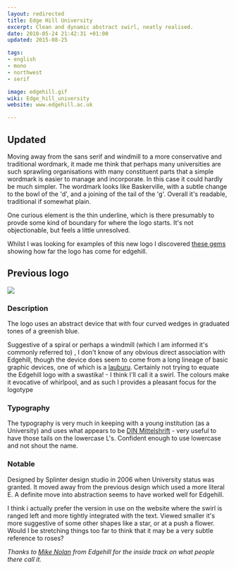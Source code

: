 ```yaml
---
layout: redirected
title: Edge Hill University
excerpt: Clean and dynamic abstract swirl, neatly realised.
date: 2010-05-24 21:42:31 +01:00
updated: 2015-08-25

tags:
- english
- mono
- northwest
- serif

image: edgehill.gif
wiki: Edge_hill_university
website: www.edgehill.ac.uk

---
```


## Updated

Moving away from the sans serif and windmill to a more conservative and traditional wordmark, it made me think that perhaps many universities are such sprawling organisations with many constituent parts that a simple wordmark is easier to manage and incorporate. In this case it could hardly be much simpler. The wordmark looks like Baskerville, with a subtle change to the bowl of the 'd', and a joining of the tail of the 'g'. Overall it's readable, traditional if somewhat plain.

One curious element is the thin underline, which is there presumably to provde some kind of boundary for where the logo starts. It's not objectionable, but feels a little unresolved.

Whilst I was looking for examples of this new logo I discovered [these gems](9http://blogs.edgehill.ac.uk/125by125/category/logos/) showing how far the logo has come for edgehill.

## Previous logo

![](/images/edgehill-old.gif)

### Description

The logo uses an abstract device that with four curved wedges in graduated tones of a greenish blue.

Suggestive of a spiral or perhaps a windmill (which I am informed it's commonly referred to) , I don't know of any obvious direct association with Edgehill, though the device does seem to come from a long lineage of basic graphic devices, one of which is a [lauburu](http://en.wikipedia.org/wiki/Lauburu). Certainly not trying to equate the Edgehill logo with a swastika! - I think I'll call it a swirl. The colours make it evocative of  whirlpool, and as such I provides a pleasant focus for the logotype

### Typography

The typography is very much in keeping with a young institution (as a University) and uses what appears to be [DIN Mittelshrift](http://en.wikipedia.org/wiki/DIN_1451) - very useful to have those tails on the lowercase L's. Confident enough to use lowercase and not shout the name.

### Notable

Designed by Splinter design studio in 2006 when University status was granted. It moved away from the previous design which used a more literal E. A definite move into abstraction seems to have worked well for Edgehill.

I think i actually prefer the version in use on the website where the swirl is ranged left and more tightly integrated with the text. Viewed smaller it's more suggestive of some other shapes like a star, or at a push a flower. Would I be stretching things too far to think that it may be a very subtle reference to roses?

_Thanks to [Mike Nolan](http://twitter.com/MikeNolan/) from Edgehill for the inside track on what people there call it._
